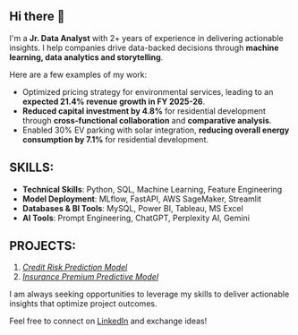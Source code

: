 ## Hi there 👋

I'm a **Jr. Data Analyst** with 2+ years of experience in delivering actionable insights. I help companies drive data-backed decisions through **machine learning, data analytics and storytelling**.

Here are a few examples of my work:

- Optimized pricing strategy for environmental services, leading to an **expected 21.4% revenue growth in FY 2025-26**.
- **Reduced capital investment by 4.8%** for residential development through **cross-functional collaboration** and **comparative analysis**.
- Enabled 30% EV parking with solar integration, **reducing overall energy consumption by 7.1%** for residential development.

## SKILLS:

- **Technical Skills**: Python, SQL, Machine Learning, Feature Engineering
- **Model Deployment**: MLflow, FastAPI, AWS SageMaker, Streamlit
- **Databases & BI Tools**: MySQL, Power BI, Tableau, MS Excel
- **AI Tools**: Prompt Engineering, ChatGPT, Perplexity AI, Gemini 

## PROJECTS:

1. [_Credit Risk Prediction Model_](https://github.com/gaurav-patil-git/02_Credit_Risk_Prediction_Model)
2. [_Insurance Premium Predictive Model_](https://github.com/gaurav-patil-git/01_Insurance_Premium_Prediction_Model)

I am always seeking opportunities to leverage my skills to deliver actionable insights that optimize project outcomes.

Feel free to connect on [LinkedIn](https://www.linkedin.com/in/gaurav-patil-in/) and exchange ideas!

